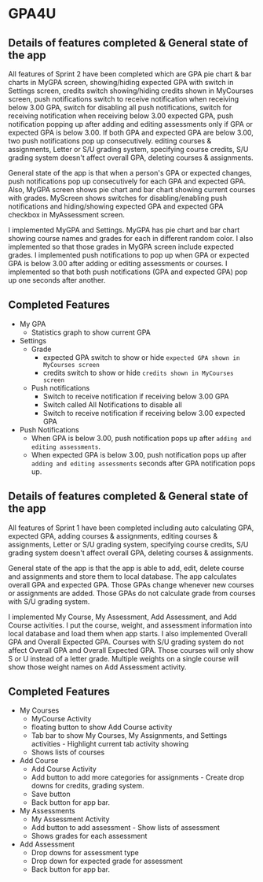 # GPA4U

Details of features completed & General state of the app 
------------------------------------------------------------------------------
All features of Sprint 2 have been completed which are GPA pie chart & bar charts in MyGPA screen, showing/hiding expected GPA with switch in Settings screen, credits switch showing/hiding credits shown in MyCourses screen, push notifications switch to receive notification when receiving below 3.00 GPA, switch for disabling all push notifications, switch for receiving notification when receiving below 3.00 expected GPA, push notification popping up after adding and editing assessments only if GPA or expected GPA is below 3.00. If both GPA and expected GPA are below 3.00, two push notifications pop up consecutively.
editing courses & assignments, Letter or S/U grading system, specifying course credits, S/U grading system doesn't affect overall GPA, deleting courses & assignments.

General state of the app is that when a person's GPA or expected changes, push notifications pop up consecutively for each GPA and expected GPA. Also, MyGPA screen shows pie chart and bar chart showing current courses with grades. MyScreen shows switches for disabling/enabling push notifications and hiding/showing expected GPA and expected GPA checkbox in MyAssessment screen.

I implemented MyGPA and Settings. MyGPA has pie chart and bar chart showing course names and grades for each in different random color. I also implemented so that those grades in MyGPA screen include expected grades. I implemented push notifications to pop up when GPA or expected GPA is below 3.00 after adding or editing assessments or courses. I implemented so that both push notifications (GPA and expected GPA) pop up one seconds after another.

## Completed Features
- My GPA
  - Statistics graph to show current GPA
- Settings
  - Grade
    - expected GPA switch to show or hide `expected GPA shown in MyCourses screen`
    - credits switch to show or hide `credits shown in MyCourses screen`
  - Push notifications
    - Switch to receive notification if receiving below 3.00 GPA 
    - Switch called All Notifications to disable all
    - Switch to receive notification if receiving below 3.00 expected GPA 
- Push Notifications
  - When GPA is below 3.00, push notification pops up after `adding and editing assessments`.
  - When expected GPA is below 3.00, push notification pops up after `adding and editing assessments` seconds after GPA notification pops up.
  

Details of features completed & General state of the app 
------------------------------------------------------------------------------
All features of Sprint 1 have been completed including auto calculating GPA, expected GPA, adding courses & assignments,
editing courses & assignments, Letter or S/U grading system, specifying course credits, S/U grading system doesn't affect overall GPA, deleting courses & assignments. 

General state of the app is that the app is able to add, edit, delete course and assignments and store them to local database. The app calculates overall GPA and expected GPA. Those GPAs change whenever new courses or assignments are added. Those GPAs do not calculate grade from courses with S/U grading system.

I implemented My Course, My Assessment, Add Assessment, and Add Course activities. I put the course, weight, and assessment information into local database and load them when app starts. I also implemented Overall GPA and Overall Expected GPA. Courses with S/U grading system do not affect Overall GPA and Overall Expected GPA. Those courses will only show S or U instead of a letter grade. Multiple weights on a single course will show those weight names on Add Assessment activity.

## Completed Features 
- My Courses
  - MyCourse Activity
  - floating button to show Add Course activity
  - Tab bar to show My Courses, My Assignments, and Settings activities - Highlight current tab activity showing
  - Shows lists of courses
- Add Course
  - Add Course Activity
  - Add button to add more categories for assignments - Create drop downs for credits, grading system.
  - Save button
  - Back button for app bar.
- My Assessments
  - My Assessment Activity
  - Add button to add assessment - Show lists of assessment
  - Shows grades for each assessment
- Add Assessment
  - Drop downs for assessment type
  - Drop down for expected grade for assessment
  - Back button for app bar.
